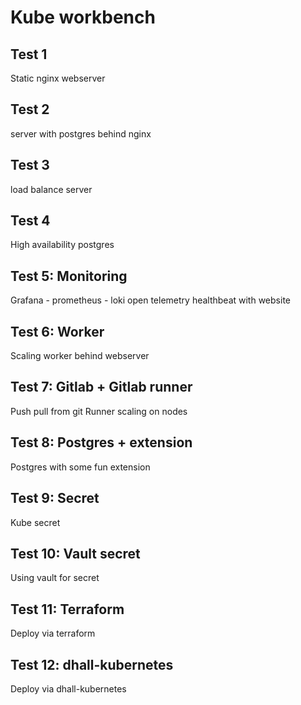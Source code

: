 Kube workbench
==============

Test 1
------

Static nginx webserver


Test 2
------

server with postgres behind nginx


Test 3
------

load balance server


Test 4
------

High availability postgres


Test 5: Monitoring
------------------

Grafana - prometheus - loki
open telemetry
healthbeat
with website

Test 6: Worker
--------------

Scaling worker behind webserver


Test 7: Gitlab + Gitlab runner
------------------------------

Push pull from git
Runner scaling on nodes


Test 8: Postgres + extension
----------------------------

Postgres with some fun extension


Test 9: Secret
--------------

Kube secret


Test 10: Vault secret
--------------------

Using vault for secret


Test 11: Terraform
------------------

Deploy via terraform


Test 12: dhall-kubernetes
------------------------

Deploy via dhall-kubernetes


